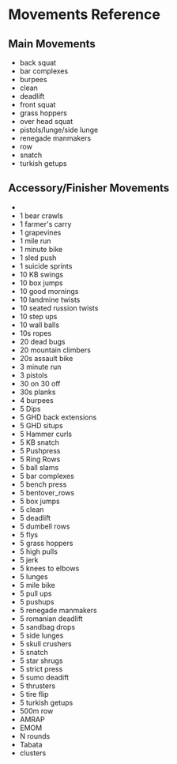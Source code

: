 # Movements Reference

## Main Movements
- back squat
- bar complexes
- burpees
- clean
- deadlift
- front squat
- grass hoppers
- over head squat
- pistols/lunge/side lunge
- renegade manmakers
- row
- snatch
- turkish getups

## Accessory/Finisher Movements
- 
- 1 bear crawls
- 1 farmer's carry
- 1 grapevines
- 1 mile  run
- 1 minute bike
- 1 sled push
- 1 suicide sprints
- 10 KB swings
- 10 box jumps
- 10 good mornings
- 10 landmine twists
- 10 seated russion twists
- 10 step ups
- 10 wall balls
- 10s ropes
- 20 dead bugs
- 20 mountain climbers
- 20s assault bike
- 3 minute run
- 3 pistols
- 30 on 30 off
- 30s planks
- 4 burpees
- 5 Dips
- 5 GHD back extensions
- 5 GHD situps
- 5 Hammer curls
- 5 KB snatch
- 5 Pushpress
- 5 Ring Rows
- 5 ball slams
- 5 bar complexes
- 5 bench press
- 5 bentover_rows
- 5 box jumps
- 5 clean
- 5 deadlift
- 5 dumbell rows
- 5 flys
- 5 grass hoppers
- 5 high pulls
- 5 jerk
- 5 knees to elbows
- 5 lunges
- 5 mile bike
- 5 pull ups
- 5 pushups
- 5 renegade manmakers
- 5 romanian deadlift
- 5 sandbag drops
- 5 side lunges
- 5 skull crushers
- 5 snatch
- 5 star shrugs
- 5 strict press
- 5 sumo deadift
- 5 thrusters
- 5 tire flip
- 5 turkish getups
- 500m row
- AMRAP
- EMOM
- N rounds
- Tabata
- clusters
